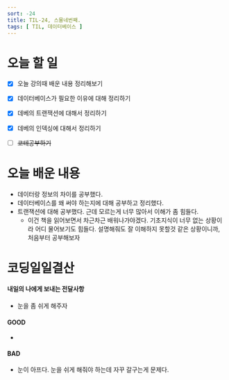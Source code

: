 ```yaml
---
sort: -24
title: TIL-24, 스물네번째.
tags: [ TIL, 데이터베이스 ]
---
```


# 오늘 할 일

- [x] 오늘 강의때 배운 내용 정리해보기
- [x] 데이터베이스가 필요한 이유에 대해 정리하기
- [x] 데베의 트랜잭션에 대해서 정리하기
- [x] 데베의 인덱싱에 대해서 정리하기
- [ ] ~~코테공부하기~~



# 오늘 배운 내용  

* 데이터랑 정보의 차이를 공부했다.
* 데이터베이스를 왜 써야 하는지에 대해 공부하고 정리했다.
* 트랜잭션에 대해 공부했다. 근데 모르는게 너무 많아서 이해가 좀 힘들다.
  * 이건 책을 읽어보면서 차근차근 배워나가야겠다. 기초지식이 너무 없는 상황이라 어디 물어보기도 힘들다. 설명해줘도 잘 이해하지 못할것 같은 상황이니까, 처음부터 공부해보자



# 코딩일일결산

#### 내일의 나에게 보내는 전달사항

* 눈을 좀 쉬게 해주자

#### GOOD

* 

#### BAD

* 눈이 아프다. 눈을 쉬게 해줘야 하는데 자꾸 갈구는게 문제다.

 